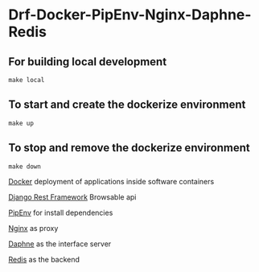 # Drf-Docker-PipEnv-Nginx-Daphne-Redis

## For building local development
`make local`

## To start and create the dockerize environment
`make up`

## To stop and remove the dockerize environment
`make down`

[Docker](https://docs.docker.com/compose/) deployment of applications inside software containers

[Django Rest Framework](https://www.django-rest-framework.org/) Browsable api

[PipEnv](https://pipenv.readthedocs.io/) for install dependencies

[Nginx](https://docs.nginx.com/nginx/admin-guide/web-server/reverse-proxy/) as proxy

[Daphne](https://github.com/django/daphne) as the interface server

[Redis](http://docs.celeryproject.org/en/latest/getting-started/brokers/redis.html) as the backend

